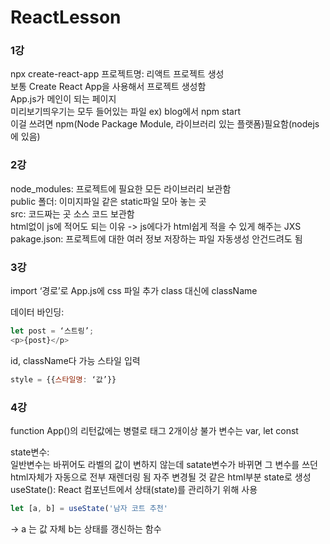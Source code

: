 # ReactLesson

### 1강
npx create-react-app 프로젝트명: 리액트 프로젝트 생성  
보통 Create React App을 사용해서 프로젝트 생성함  
App.js가 메인이 되는 페이지  
미리보기띄우기는 모두 들어있는 파일 ex) blog에서 npm start  
이걸 쓰려면 npm(Node Package Module, 라이브러리 있는 플랫폼)필요함(nodejs에 있음)  

### 2강 
node_modules: 프로젝트에 필요한 모든 라이브러리 보관함  
public 폴더: 이미지파일 같은 static파일 모아 놓는 곳  
src: 코드짜는 곳 소스 코드 보관함  
html없이 js에 적어도 되는 이유 -> js에다가 html쉽게 적을 수 있게 해주는 JXS  
pakage.json: 프로젝트에 대한 여러 정보 저장하는 파일 자동생성 안건드려도 됨

### 3강
import ‘경로’로 App.js에 css 파일 추가 
class 대신에 className

데이터 바인딩:  
```javascript
let post = ‘스트링’;  
<p>{post}</p>  
```
id, className다 가능 
스타일 입력
```javascript
style = {{스타일명: ‘값’}}
```

### 4강
function App()의 리턴값에는 병렬로 태그 2개이상 불가
변수는 var, let const

state변수:  
일반변수는 바뀌어도 라벨의 값이 변하지 않는데
satate변수가 바뀌면 그 변수를 쓰던 html자체가 자동으로 전부 재렌더링 됨
자주 변경될 것 같은 html부분 state로 생성
useState():
	 React 컴포넌트에서 상태(state)를 관리하기 위해 사용
```javascript
let [a, b] = useState('남자 코트 추천'


```
-> a 는 값 자체 b는 상태를 갱신하는 함수
<p onClick={함수}>
